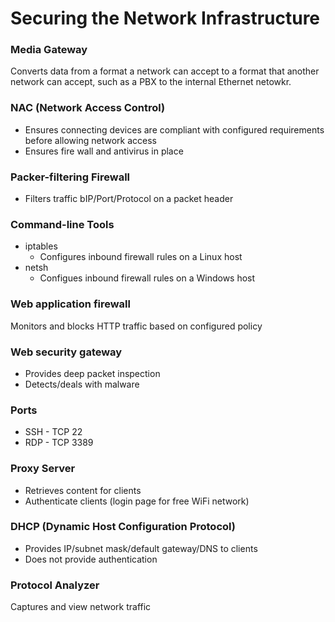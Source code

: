 # Securing the Network Infrastructure

### Media Gateway
Converts data from a format a network can accept to a format that another network can accept, such as a PBX to the internal Ethernet netowkr.

### NAC (Network Access Control)
* Ensures connecting devices are compliant with configured requirements before allowing network access
* Ensures fire wall and antivirus in place

### Packer-filtering Firewall
* Filters traffic bIP/Port/Protocol on a packet header

### Command-line Tools
* iptables
  * Configures inbound firewall rules on a Linux host
* netsh
  * Configues inbound firewall rules on a Windows host
  
### Web application firewall
Monitors and blocks HTTP traffic based on configured policy

### Web security gateway
* Provides deep packet inspection
* Detects/deals with malware

### Ports
* SSH - TCP 22
* RDP - TCP 3389

### Proxy Server
* Retrieves content for clients
* Authenticate clients (login page for free WiFi network)

### DHCP (Dynamic Host Configuration Protocol)
* Provides IP/subnet mask/default gateway/DNS to clients
* Does not provide authentication

### Protocol Analyzer
Captures and view network traffic
